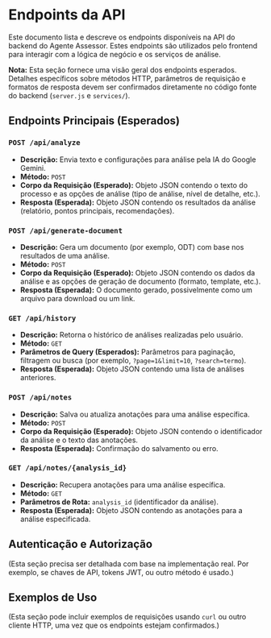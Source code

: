 # Endpoints da API

Este documento lista e descreve os endpoints disponíveis na API do backend do Agente Assessor. Estes endpoints são utilizados pelo frontend para interagir com a lógica de negócio e os serviços de análise.

**Nota:** Esta seção fornece uma visão geral dos endpoints esperados. Detalhes específicos sobre métodos HTTP, parâmetros de requisição e formatos de resposta devem ser confirmados diretamente no código fonte do backend (`server.js` e `services/`).

## Endpoints Principais (Esperados)

### `POST /api/analyze`

- **Descrição:** Envia texto e configurações para análise pela IA do Google Gemini.
- **Método:** `POST`
- **Corpo da Requisição (Esperado):** Objeto JSON contendo o texto do processo e as opções de análise (tipo de análise, nível de detalhe, etc.).
- **Resposta (Esperada):** Objeto JSON contendo os resultados da análise (relatório, pontos principais, recomendações).

### `POST /api/generate-document`

- **Descrição:** Gera um documento (por exemplo, ODT) com base nos resultados de uma análise.
- **Método:** `POST`
- **Corpo da Requisição (Esperado):** Objeto JSON contendo os dados da análise e as opções de geração de documento (formato, template, etc.).
- **Resposta (Esperada):** O documento gerado, possivelmente como um arquivo para download ou um link.

### `GET /api/history`

- **Descrição:** Retorna o histórico de análises realizadas pelo usuário.
- **Método:** `GET`
- **Parâmetros de Query (Esperados):** Parâmetros para paginação, filtragem ou busca (por exemplo, `?page=1&limit=10`, `?search=termo`).
- **Resposta (Esperada):** Objeto JSON contendo uma lista de análises anteriores.

### `POST /api/notes`

- **Descrição:** Salva ou atualiza anotações para uma análise específica.
- **Método:** `POST`
- **Corpo da Requisição (Esperado):** Objeto JSON contendo o identificador da análise e o texto das anotações.
- **Resposta (Esperada):** Confirmação do salvamento ou erro.

### `GET /api/notes/{analysis_id}`

- **Descrição:** Recupera anotações para uma análise específica.
- **Método:** `GET`
- **Parâmetros de Rota:** `analysis_id` (identificador da análise).
- **Resposta (Esperada):** Objeto JSON contendo as anotações para a análise especificada.

## Autenticação e Autorização

(Esta seção precisa ser detalhada com base na implementação real. Por exemplo, se chaves de API, tokens JWT, ou outro método é usado.)

## Exemplos de Uso

(Esta seção pode incluir exemplos de requisições usando `curl` ou outro cliente HTTP, uma vez que os endpoints estejam confirmados.)
